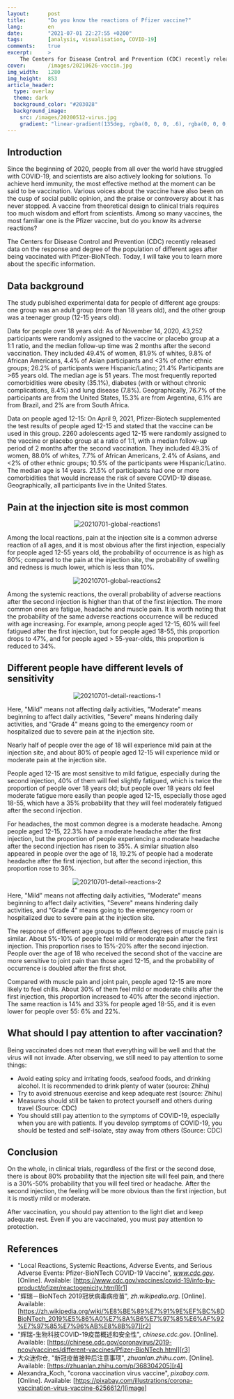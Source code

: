 ```yaml
---
layout:      post
title:       "Do you know the reactions of Pfizer vaccine?"
lang:        en
date:        "2021-07-01 22:27:55 +0200"
tags:        [analysis, visualisation, COVID-19]
comments:    true
excerpt:     >
    The Centers for Disease Control and Prevention (CDC) recently released data on the response and severity of the population of different ages after being vaccinated with Pfizer-BioNTech. Today, I will take you to learn more about the specific information
cover:       /images/20210626-vaccin.jpg
img_width:   1280
img_height:  853
article_header:
  type: overlay
  theme: dark
  background_color: "#203028"
  background_image:
    src: /images/20200512-virus.jpg
    gradient: "linear-gradient(135deg, rgba(0, 0, 0, .6), rgba(0, 0, 0, .4))"
---
```

## Introduction
Since the beginning of 2020, people from all over the world have struggled with COVID-19, and scientists are also actively looking for solutions. To achieve herd immunity, the most effective method at the moment can be said to be vaccination. Various voices about the vaccine have also been on the cusp of social public opinion, and the praise or controversy about it has never stopped. A vaccine from theoretical design to clinical trials requires too much wisdom and effort from scientists. Among so many vaccines, the most familiar one is the Pfizer vaccine, but do you know its adverse reactions?

The Centers for Disease Control and Prevention (CDC) recently released data on the response and degree of the population of different ages after being vaccinated with Pfizer-BioNTech. Today, I will take you to learn more about the specific information.

## Data background
The study published experimental data for people of different age groups: one group was an adult group (more than 18 years old), and the other group was a teenager group (12-15 years old).

Data for people over 18 years old: As of November 14, 2020, 43,252 participants were randomly assigned to the vaccine or placebo group at a 1:1 ratio, and the median follow-up time was 2 months after the second vaccination. They included 49.4% of women, 81.9% of whites, 9.8% of African Americans, 4.4% of Asian participants and <3% of other ethnic groups; 26.2% of participants were Hispanic/Latino; 21.4% Participants are >65 years old. The median age is 51 years. The most frequently reported comorbidities were obesity (35.1%), diabetes (with or without chronic complications, 8.4%) and lung disease (7.8%). Geographically, 76.7% of the participants are from the United States, 15.3% are from Argentina, 6.1% are from Brazil, and 2% are from South Africa.

Data on people aged 12-15: On April 9, 2021, Pfizer-Biotech supplemented the test results of people aged 12-15 and stated that the vaccine can be used in this group. 2260 adolescents aged 12-15 were randomly assigned to the vaccine or placebo group at a ratio of 1:1, with a median follow-up period of 2 months after the second vaccination. They included 49.3% of women, 88.0% of whites, 7.7% of African Americans, 2.4% of Asians, and <2% of other ethnic groups; 10.5% of the participants were Hispanic/Latino. The median age is 14 years. 21.5% of participants had one or more comorbidities that would increase the risk of severe COVID-19 disease. Geographically, all participants live in the United States.

## Pain at the injection site is most common

<p align="center">
  <img alt="20210701-global-reactions1"
  src="{{ site.baseurl }}/images/20210701-global-reactions1.png"/>
</p>

Among the local reactions, pain at the injection site is a common adverse reaction of all ages, and it is most obvious after the first injection, especially for people aged 12-55 years old, the probability of occurrence is as high as 80%; compared to the pain at the injection site, the probability of swelling and redness is much lower, which is less than 10%.

<p align="center">
  <img alt="20210701-global-reactions2"
  src="{{ site.baseurl }}/images/20210701-global-reactions2.png"/>
</p>

Among the systemic reactions, the overall probability of adverse reactions after the second injection is higher than that of the first injection. The more common ones are fatigue, headache and muscle pain. It is worth noting that the probability of the same adverse reactions occurrence will be reduced with age increasing. For example, among people aged 12-15, 60% will feel fatigued after the first injection, but for people aged 18-55, this proportion drops to 47%, and for people aged > 55-year-olds, this proportion is reduced to 34%.

## Different people have different levels of sensitivity

<p align="center">
  <img alt="20210701-detail-reactions-1"
  src="{{ site.baseurl }}/images/20210701-detail-reactions-1.png"/>
</p>

Here, "Mild" means not affecting daily activities, "Moderate" means beginning to affect daily activities, "Severe" means hindering daily activities, and "Grade 4" means going to the emergency room or hospitalized due to severe pain at the injection site.

Nearly half of people over the age of 18 will experience mild pain at the injection site, and about 80% of people aged 12-15 will experience mild or moderate pain at the injection site.

People aged 12-15 are most sensitive to mild fatigue, especially during the second injection, 40% of them will feel slightly fatigued, which is twice the proportion of people over 18 years old; but people over 18 years old feel moderate fatigue more easily than people aged 12-15, especially those aged 18-55, which have a 35% probability that they will feel moderately fatigued after the second injection.

For headaches, the most common degree is a moderate headache. Among people aged 12-15, 22.3% have a moderate headache after the first injection, but the proportion of people experiencing a moderate headache after the second injection has risen to 35%. A similar situation also appeared in people over the age of 18, 19.2% of people had a moderate headache after the first injection, but after the second injection, this proportion rose to 36%.

<p align="center">
  <img alt="20210701-detail-reactions-2"
  src="{{ site.baseurl }}/images/20210701-detail-reactions-2.png"/>
</p>

Here, "Mild" means not affecting daily activities, "Moderate" means beginning to affect daily activities, "Severe" means hindering daily activities, and "Grade 4" means going to the emergency room or hospitalized due to severe pain at the injection site.

The response of different age groups to different degrees of muscle pain is similar. About 5%-10% of people feel mild or moderate pain after the first injection. This proportion rises to 15%-20% after the second injection. People over the age of 18 who received the second shot of the vaccine are more sensitive to joint pain than those aged 12-15, and the probability of occurrence is doubled after the first shot.

Compared with muscle pain and joint pain, people aged 12-15 are more likely to feel chills. About 30% of them feel mild or moderate chills after the first injection, this proportion increased to 40% after the second injection. The same reaction is 14% and 33% for people aged 18-55, and it is even lower for people over 55: 6% and 22%.

## What should I pay attention to after vaccination?
Being vaccinated does not mean that everything will be well and that the virus will not invade. After observing, we still need to pay attention to some things:
- Avoid eating spicy and irritating foods, seafood foods, and drinking alcohol. It is recommended to drink plenty of water (source: Zhihu)
- Try to avoid strenuous exercise and keep adequate rest (source: Zhihu)
- Measures should still be taken to protect yourself and others during travel (Source: CDC)
- You should still pay attention to the symptoms of COVID-19, especially when you are with patients. If you develop symptoms of COVID-19, you should be tested and self-isolate, stay away from others (Source: CDC)

## Conclusion
On the whole, in clinical trials, regardless of the first or the second dose, there is about 80% probability that the injection site will feel pain, and there is a 30%-50% probability that you will feel tired or headache. After the second injection, the feeling will be more obvious than the first injection, but it is mostly mild or moderate.

After vaccination, you should pay attention to the light diet and keep adequate rest. Even if you are vaccinated, you must pay attention to protection.

## References
- "Local Reactions, Systemic Reactions, Adverse Events, and Serious Adverse Events: Pfizer-BioNTech COVID-19 Vaccine", _www.cdc.gov_. [Online]. Available: [https://www.cdc.gov/vaccines/covid-19/info-by-product/pfizer/reactogenicity.html][r1]
- "辉瑞－BioNTech 2019冠状病毒病疫苗", _zh.wikipedia.org_. [Online]. Available: [https://zh.wikipedia.org/wiki/%E8%BE%89%E7%91%9E%EF%BC%8DBioNTech_2019%E5%86%A0%E7%8A%B6%E7%97%85%E6%AF%92%E7%97%85%E7%96%AB%E8%8B%97][r2]
- "辉瑞-生物科技COVID-19疫苗概述和安全性", _chinese.cdc.gov_. [Online]. Available: [https://chinese.cdc.gov/coronavirus/2019-ncov/vaccines/different-vaccines/Pfizer-BioNTech.html][r3]
- 大众迷你仓, "新冠疫苗接种后注意事项", _zhuanlan.zhihu.com_. [Online]. Available: [https://zhuanlan.zhihu.com/p/368304205][r4]
- Alexandra_Koch, "corona vaccination virus vaccine", _pixabay.com_. [Online]. Available: [https://pixabay.com/illustrations/corona-vaccination-virus-vaccine-6256612/][image]

[r1]: https://www.cdc.gov/vaccines/covid-19/info-by-product/pfizer/reactogenicity.html
[r2]: https://zh.wikipedia.org/wiki/%E8%BE%89%E7%91%9E%EF%BC%8DBioNTech_2019%E5%86%A0%E7%8A%B6%E7%97%85%E6%AF%92%E7%97%85%E7%96%AB%E8%8B%97
[r3]: https://chinese.cdc.gov/coronavirus/2019-ncov/vaccines/different-vaccines/Pfizer-BioNTech.html
[r4]: https://zhuanlan.zhihu.com/p/368304205
[image]: https://pixabay.com/illustrations/corona-vaccination-virus-vaccine-6256612/
